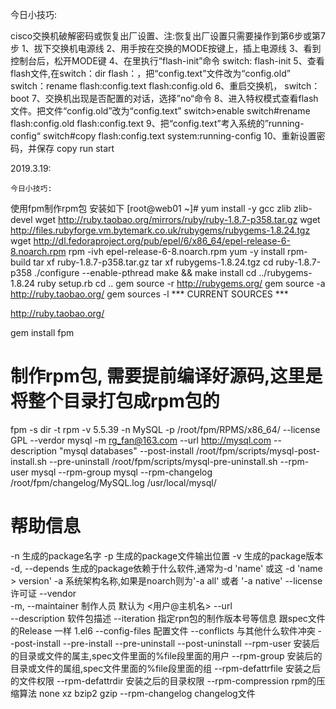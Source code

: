今日小技巧:

cisco交换机破解密码或恢复出厂设置、注:恢复出厂设置只需要操作到第6步或第7步
1、拔下交换机电源线
2、用手按在交换的MODE按键上，插上电源线
3、看到控制台后，松开MODE键
4、在里执行“flash-init”命令
switch: flash-init
5、查看flash文件,在switch：dir flash：，把“config.text”文件改为“config.old”
switch：rename flash:config.text  flash:config.old
6、重启交换机，
switch：boot
7、交换机出现是否配置的对话，选择”no“命令
8、进入特权模式查看flash文件。把文件“config.old”改为“config.text”
switch>enable
switch#rename flash:config.old  flash:config.text
9、把“config.text”考入系统的”running-config“
switch#copy flash:config.text system:running-config
10、重新设置密码，并保存
copy  run  start



2019.3.19:

	今日小技巧:
使用fpm制作rpm包
安装如下
[root@web01 ~]# yum install -y gcc zlib zlib-devel
wget http://ruby.taobao.org/mirrors/ruby/ruby-1.8.7-p358.tar.gz
wget http://files.rubyforge.vm.bytemark.co.uk/rubygems/rubygems-1.8.24.tgz
wget http://dl.fedoraproject.org/pub/epel/6/x86_64/epel-release-6-8.noarch.rpm 
rpm -ivh epel-release-6-8.noarch.rpm 
yum -y install rpm-build
tar xf ruby-1.8.7-p358.tar.gz
tar xf rubygems-1.8.24.tgz 
cd ruby-1.8.7-p358
./configure --enable-pthread
make && make install
cd ../rubygems-1.8.24
ruby setup.rb 
cd ..
gem source -r http://rubygems.org/
gem source -a http://ruby.taobao.org/
gem sources -l
*** CURRENT SOURCES ***

http://ruby.taobao.org/

gem install fpm



# 制作rpm包, 需要提前编译好源码,这里是将整个目录打包成rpm包的
fpm -s dir -t rpm -v 5.5.39 -n MySQL -p /root/fpm/RPMS/x86_64/ --license GPL --verdor mysql -m rg_fan@163.com --url http://mysql.com --description "mysql databases" --post-install /root/fpm/scripts/mysql-post-install.sh --pre-uninstall /root/fpm/scripts/mysql-pre-uninstall.sh --rpm-user mysql --rpm-group mysql --rpm-changelog /root/fpm/changelog/MySQL.log /usr/local/mysql/


# 帮助信息
-n 生成的package名字
-p 生成的package文件输出位置
-v 生成的package版本
-d, --depends 生成的package依赖于什么软件,通常为-d 'name' 或这 -d 'name > version'
-a 系统架构名称,如果是noarch则为'-a all' 或者 '-a native'
--license  许可证
--vendor   
-m, --maintainer   制作人员 默认为 <用户@主机名>
--url  
--description 软件包描述
--iteration  指定rpn包的制作版本号等信息 跟spec文件的Release 一样 1.el6
--config-files  配置文件
--conflicts 与其他什么软件冲突
--post-install
--pre-install
--pre-uninstall
--post-uninstall
--rpm-user  安装后的目录或文件的属主,spec文件里面的%file段里面的用户
--rpm-group  安装后的目录或文件的属组,spec文件里面的%file段里面的组
--rpm-defattrfile   安装之后的文件权限 
--rpm-defattrdir   安装之后的目录权限
--rpm-compression  rpm的压缩算法 none xz bzip2 gzip
--rpm-changelog     changelog文件

